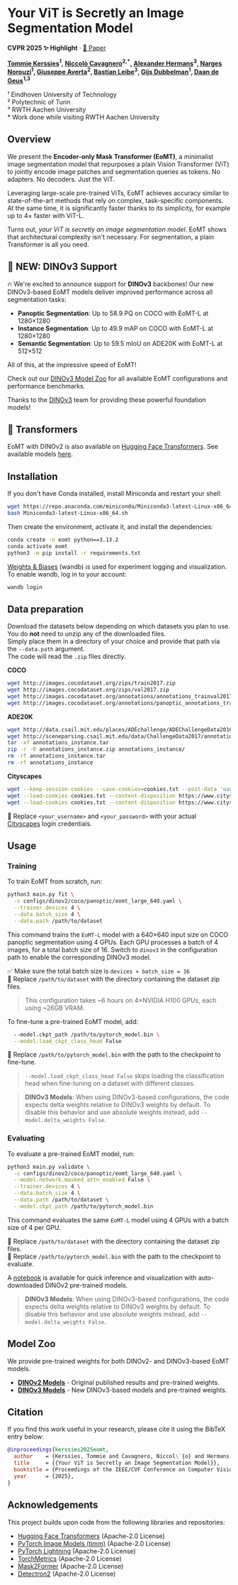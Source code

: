 # Your ViT is Secretly an Image Segmentation Model  
**CVPR 2025 ✨ Highlight** · [📄 Paper](https://arxiv.org/abs/2503.19108)

**[Tommie Kerssies](https://tommiekerssies.com)<sup>1</sup>, [Niccolò Cavagnero](https://scholar.google.com/citations?user=Pr4XHRAAAAAJ)<sup>2,*</sup>, [Alexander Hermans](https://scholar.google.de/citations?user=V0iMeYsAAAAJ)<sup>3</sup>, [Narges Norouzi](https://scholar.google.com/citations?user=q7sm490AAAAJ)<sup>1</sup>, [Giuseppe Averta](https://www.giuseppeaverta.me/)<sup>2</sup>, [Bastian Leibe](https://scholar.google.com/citations?user=ZcULDB0AAAAJ)<sup>3</sup>, [Gijs Dubbelman](https://scholar.google.nl/citations?user=wy57br8AAAAJ)<sup>1</sup>, [Daan de Geus](https://ddegeus.github.io)<sup>1,3</sup>**

¹ Eindhoven University of Technology  
² Polytechnic of Turin  
³ RWTH Aachen University  
\* Work done while visiting RWTH Aachen University

## Overview

We present the **Encoder-only Mask Transformer (EoMT)**, a minimalist image segmentation model that repurposes a plain Vision Transformer (ViT) to jointly encode image patches and segmentation queries as tokens. No adapters. No decoders. Just the ViT.

Leveraging large-scale pre-trained ViTs, EoMT achieves accuracy similar to state-of-the-art methods that rely on complex, task-specific components. At the same time, it is significantly faster thanks to its simplicity, for example up to 4× faster with ViT-L.  

Turns out, *your ViT is secretly an image segmentation model*. EoMT shows that architectural complexity isn't necessary. For segmentation, a plain Transformer is all you need.

## 🚀 NEW: DINOv3 Support

🔥 We're excited to announce support for **DINOv3** backbones! Our new DINOv3-based EoMT models deliver improved performance across all segmentation tasks:

- **Panoptic Segmentation**: Up to 58.9 PQ on COCO with EoMT-L at 1280×1280
- **Instance Segmentation**: Up to 49.9 mAP on COCO with EoMT-L at 1280×1280  
- **Semantic Segmentation**: Up to 59.5 mIoU on ADE20K with EoMT-L at 512×512

All of this, at the impressive speed of EoMT!

Check out our [DINOv3 Model Zoo](model_zoo/dinov3.md) for all available EoMT configurations and performance benchmarks.

Thanks to the [DINOv3](https://github.com/facebookresearch/dinov3) team for providing these powerful foundation models!

## 🤗 Transformers

EoMT with DINOv2 is also available on [Hugging Face Transformers](https://huggingface.co/docs/transformers/main/model_doc/eomt). See available models [here](https://huggingface.co/models?library=transformers&other=eomt&sort=trending).

## Installation

If you don't have Conda installed, install Miniconda and restart your shell:

```bash
wget https://repo.anaconda.com/miniconda/Miniconda3-latest-Linux-x86_64.sh
bash Miniconda3-latest-Linux-x86_64.sh
```

Then create the environment, activate it, and install the dependencies:

```bash
conda create -n eomt python==3.13.2
conda activate eomt
python3 -m pip install -r requirements.txt
```

[Weights & Biases](https://wandb.ai/) (wandb) is used for experiment logging and visualization. To enable wandb, log in to your account:

```bash
wandb login
```

## Data preparation

Download the datasets below depending on which datasets you plan to use.  
You do **not** need to unzip any of the downloaded files.  
Simply place them in a directory of your choice and provide that path via the `--data.path` argument.  
The code will read the `.zip` files directly.

**COCO**
```bash
wget http://images.cocodataset.org/zips/train2017.zip
wget http://images.cocodataset.org/zips/val2017.zip
wget http://images.cocodataset.org/annotations/annotations_trainval2017.zip
wget http://images.cocodataset.org/annotations/panoptic_annotations_trainval2017.zip
```

**ADE20K**
```bash
wget http://data.csail.mit.edu/places/ADEchallenge/ADEChallengeData2016.zip
wget http://sceneparsing.csail.mit.edu/data/ChallengeData2017/annotations_instance.tar
tar -xf annotations_instance.tar
zip -r -0 annotations_instance.zip annotations_instance/
rm -rf annotations_instance.tar
rm -rf annotations_instance
```

**Cityscapes**
```bash
wget --keep-session-cookies --save-cookies=cookies.txt --post-data 'username=<your_username>&password=<your_password>&submit=Login' https://www.cityscapes-dataset.com/login/
wget --load-cookies cookies.txt --content-disposition https://www.cityscapes-dataset.com/file-handling/?packageID=1
wget --load-cookies cookies.txt --content-disposition https://www.cityscapes-dataset.com/file-handling/?packageID=3
```

🔧 Replace `<your_username>` and `<your_password>` with your actual [Cityscapes](https://www.cityscapes-dataset.com/) login credentials.  

## Usage

### Training

To train EoMT from scratch, run:

```bash
python3 main.py fit \
  -c configs/dinov2/coco/panoptic/eomt_large_640.yaml \
  --trainer.devices 4 \
  --data.batch_size 4 \
  --data.path /path/to/dataset
```

This command trains the `EoMT-L` model with a 640×640 input size on COCO panoptic segmentation using 4 GPUs. Each GPU processes a batch of 4 images, for a total batch size of 16. Switch to ```dinov3``` in the configuration path to enable the corresponding DINOv3 model.

✅ Make sure the total batch size is `devices × batch_size = 16`  
🔧 Replace `/path/to/dataset` with the directory containing the dataset zip files.

> This configuration takes ~6 hours on 4×NVIDIA H100 GPUs, each using ~26GB VRAM.

To fine-tune a pre-trained EoMT model, add:

```bash
  --model.ckpt_path /path/to/pytorch_model.bin \
  --model.load_ckpt_class_head False
```

🔧 Replace `/path/to/pytorch_model.bin` with the path to the checkpoint to fine-tune.  
> `--model.load_ckpt_class_head False` skips loading the classification head when fine-tuning on a dataset with different classes.

> **DINOv3 Models**: When using DINOv3-based configurations, the code expects delta weights relative to DINOv3 weights by default. To disable this behavior and use absolute weights instead, add `--model.delta_weights False`. 

### Evaluating

To evaluate a pre-trained EoMT model, run:

```bash
python3 main.py validate \
  -c configs/dinov2/coco/panoptic/eomt_large_640.yaml \
  --model.network.masked_attn_enabled False \
  --trainer.devices 4 \
  --data.batch_size 4 \
  --data.path /path/to/dataset \
  --model.ckpt_path /path/to/pytorch_model.bin
```

This command evaluates the same `EoMT-L` model using 4 GPUs with a batch size of 4 per GPU.

🔧 Replace `/path/to/dataset` with the directory containing the dataset zip files.  
🔧 Replace `/path/to/pytorch_model.bin` with the path to the checkpoint to evaluate.

A [notebook](inference.ipynb) is available for quick inference and visualization with auto-downloaded DINOv2 pre-trained models.

> **DINOv3 Models**: When using DINOv3-based configurations, the code expects delta weights relative to DINOv3 weights by default. To disable this behavior and use absolute weights instead, add `--model.delta_weights False`. 

## Model Zoo

We provide pre-trained weights for both DINOv2- and DINOv3-based EoMT models.

- **[DINOv2 Models](model_zoo/dinov2.md)** - Original published results and pre-trained weights.
- **[DINOv3 Models](model_zoo/dinov3.md)** - New DINOv3-based models and pre-trained weights.

## Citation
If you find this work useful in your research, please cite it using the BibTeX entry below:

```BibTeX
@inproceedings{kerssies2025eomt,
  author    = {Kerssies, Tommie and Cavagnero, Niccol\`{o} and Hermans, Alexander and Norouzi, Narges and Averta, Giuseppe and Leibe, Bastian and Dubbelman, Gijs and {de Geus}, Daan},
  title     = {{Your ViT is Secretly an Image Segmentation Model}},
  booktitle = {Proceedings of the IEEE/CVF Conference on Computer Vision and Pattern Recognition (CVPR)},
  year      = {2025},
}
```

## Acknowledgements

This project builds upon code from the following libraries and repositories:

- [Hugging Face Transformers](https://github.com/huggingface/transformers) (Apache-2.0 License)  
- [PyTorch Image Models (timm)](https://github.com/huggingface/pytorch-image-models) (Apache-2.0 License)  
- [PyTorch Lightning](https://github.com/Lightning-AI/pytorch-lightning) (Apache-2.0 License)  
- [TorchMetrics](https://github.com/Lightning-AI/torchmetrics) (Apache-2.0 License)  
- [Mask2Former](https://github.com/facebookresearch/Mask2Former) (Apache-2.0 License)
- [Detectron2](https://github.com/facebookresearch/detectron2) (Apache-2.0 License)
